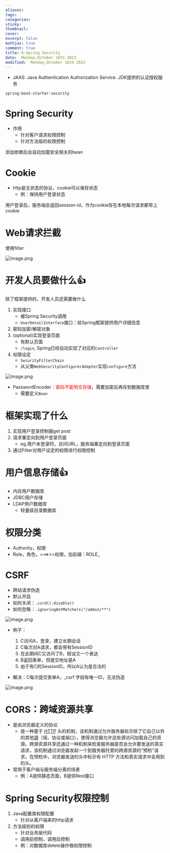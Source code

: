 ```yaml
---
aliases: 
tags: 
categories:
sticky:
thumbnail:
cover: 
excerpt: false
mathjax: true
comment: true
title: 6-Spring Security
date:  Monday,October 16th 2023
modified:  Monday,October 16th 2023
---
```

- JAAS: Java Authentication Authorization Service. JDK提供的认证授权服务

`spring-boot-starter-security`

# Spring Security

- 作用
	- 针对客户请求权限控制
	- 针对方法级的权限控制

添加依赖后会自动加载安全相关的bean
# Cookie

- http是无状态的协议，cookie可以保存状态
	- 例：保持用户登录状态

用户登录后，服务端会返回session-id，作为cookie存在本地每次请求都带上cookie


# Web请求拦截

使用filter

![image.png](https://chillcharlie-img.oss-cn-hangzhou.aliyuncs.com/image%2F2023%2F10%2F26%2F092f577948a6053f598961fe1a329feb_20231026184400.png)

# 开发人员要做什么👍

除了框架提供的，开发人员还需要做什么

1. 实现接口
	- 被Spring Security调用
	- `UserDetailInterface`接口：给Spring框架提供用户详细信息
2. 密码加密/解密对象
3. (optional)实现登录页面
	- 有默认页面
	- `/login`, Spring已经自动实现了对应的`Controller`
4. 权限设定  
	- `SecurityFilterChain`
	- 从父类`WebSecurityConfigurerAdapter`实现`configure`方法

![image.png](https://chillcharlie-img.oss-cn-hangzhou.aliyuncs.com/image%2F2023%2F10%2F26%2F4875ccdece8ae8892f54cde6042a6fef_20231026184427.png)


- PasswordEncoder：<font color="#ff0000">密码不能明文存储</font>，需要加密后再存到数据库里
	- 需要定义`Bean`

# 框架实现了什么

1. 实现用户登录控制器get post
2. 请求重定向到用户登录页面
	- eg.用户未登录时，访问URL，服务端重定向到登录页面
4. 通过Filter对用户设定的权限进行权限控制
# 用户信息存储👍

- 内存用户数据库
- JDBC用户存储
- LDAP用户数据库
	- 轻量级目录数据库

# 权限分类

- Authority，权限
- Role，角色，===>>>权限，加前缀：ROLE_
# CSRF

- 跨站请求伪造
- 默认开启
- 如何关闭：`.csrd().disable()`
- 如何忽略：`.ignoringAntMatchers("/admin/**")`

![image.png](https://chillcharlie-img.oss-cn-hangzhou.aliyuncs.com/image%2F2023%2F10%2F16%2F485966b40e6bb369ce1b793d15d48bf1_20231016205535.png)

- 例子：
	1. C访问A，登录，建立长期会话
	2. C每次对A请求，都会带有SessionID
	3. 在此期间C又访问了B，假设又一个表达
	4. B返回表单，但提交地址是A
	5. 由于有C的SessionID，所以A认为是合法的

- 解决：C每次提交表单A，\_csrf 字段有唯一ID，无法伪造

![image.png](https://chillcharlie-img.oss-cn-hangzhou.aliyuncs.com/image%2F2023%2F10%2F16%2F6a1a8a2f1ac8edf6f33638931d9d15b6_20231016210157.png)


# CORS：跨域资源共享

- 是由浏览器定义的协议
	- 是一种基于 [HTTP](https://developer.mozilla.org/zh-CN/docs/Glossary/HTTP) 头的机制，该机制通过允许服务器标示除了它自己以外的其他[源](https://developer.mozilla.org/zh-CN/docs/Glossary/Origin)（域、协议或端口），使得浏览器允许这些源访问加载自己的资源。跨源资源共享还通过一种机制来检查服务器是否会允许要发送的真实请求，该机制通过浏览器发起一个到服务器托管的跨源资源的“预检”请求。在预检中，浏览器发送的头中标示有 HTTP 方法和真实请求中会用到的头。
- 常用于客户端与服务端分离的场景
	- 例：A提供静态页面，B提供Rest接口


# Spring Security权限控制

1. Java配置类权限配置
	- 针对从客户端来的http请求
2. 方法级别的权限
	- 针对业务层代码
	- 调用前控制，调用后控制
	- 例：对数据库delete操作做权限控制

